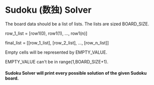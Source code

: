 # Sudoku (数独) Solver

The board data should be a list of lists.
The lists are sized BOARD_SIZE.

row_1_list = [row1(0), row1(1), ..., row1(n)]

final_list = [[row_1_list], [row_2_list], ..., [row_n_list]]

Empty cells will be represented by EMPTY_VALUE.

EMPTY_VALUE can't be in range(1,BOARD_SIZE+1).



#### Sudoku Solver will print every possible solution of the given Sudoku board. 
